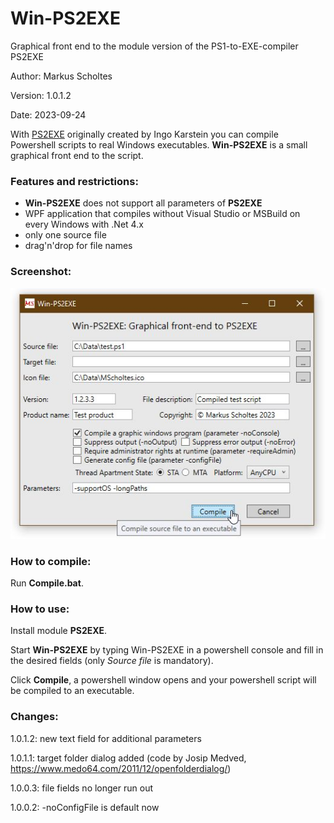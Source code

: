 # Win-PS2EXE
Graphical front end to the module version of the PS1-to-EXE-compiler PS2EXE

Author: Markus Scholtes

Version: 1.0.1.2

Date: 2023-09-24

With [PS2EXE](https://gallery.technet.microsoft.com/PS2EXE-GUI-Convert-e7cb69d5) originally created by Ingo Karstein you can compile Powershell scripts to real Windows executables. **Win-PS2EXE** is a small graphical front end to the script.

### Features and restrictions:
* **Win-PS2EXE** does not support all parameters of **PS2EXE**
* WPF application that compiles without Visual Studio or MSBuild on every Windows with .Net 4.x
* only one source file
* drag'n'drop for file names

### Screenshot:
![Screenshot](Screenshot.jpg)

### How to compile:
Run **Compile.bat**.

### How to use:
Install module **PS2EXE**.

Start **Win-PS2EXE** by typing Win-PS2EXE in a powershell console and fill in the desired fields (only *Source file* is mandatory).

Click **Compile**, a powershell window opens and your powershell script will be compiled to an executable.

### Changes:
1.0.1.2: new text field for additional parameters

1.0.1.1: target folder dialog added (code by Josip Medved, https://www.medo64.com/2011/12/openfolderdialog/)

1.0.0.3: file fields no longer run out

1.0.0.2: -noConfigFile is default now
